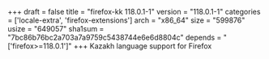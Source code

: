 +++
draft = false
title = "firefox-kk 118.0.1-1"
version = "118.0.1-1"
categories = ['locale-extra', 'firefox-extensions']
arch = "x86_64"
size = "599876"
usize = "649057"
sha1sum = "7bc86b76bc2a703a7a9759c5438744e6e6d8804c"
depends = "['firefox>=118.0.1']"
+++
Kazakh language support for Firefox